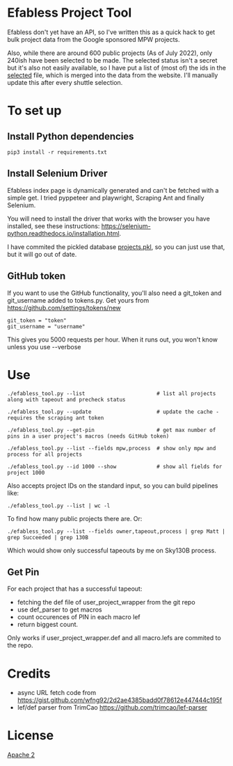 # Efabless Project Tool

Efabless don't yet have an API, so I've written this as a quick hack to get bulk project data from the Google sponsored MPW projects.

Also, while there are around 600 public projects (As of July 2022), only 240ish have been selected to be made. The selected status isn't
a secret but it's also not easily available, so I have put a list of (most of) the ids in the [selected](selected) file, which is merged
into the data from the website. I'll manually update this after every shuttle selection.

# To set up

## Install Python dependencies

    pip3 install -r requirements.txt

## Install Selenium Driver

Efabless index page is dynamically generated and can't be fetched with a simple get.
I tried pyppeteer and playwright, Scraping Ant and finally Selenium.

You will need to install the driver that works with the browser you have installed, see these instructions: https://selenium-python.readthedocs.io/installation.html.

I have commited the pickled database [projects.pkl](projects.pkl), so you can just use that, but it will go out of date.

## GitHub token

If you want to use the GitHub functionality, you'll also need a git_token and git_username added to tokens.py. Get yours from https://github.com/settings/tokens/new

    git_token = "token"
    git_username = "username"

This gives you 5000 requests per hour. When it runs out, you won't know unless you use --verbose

# Use

    ./efabless_tool.py --list                       # list all projects along with tapeout and precheck status

    ./efabless_tool.py --update                     # update the cache - requires the scraping ant token

    ./efabless_tool.py --get-pin                    # get max number of pins in a user project's macros (needs GitHub token)

    ./efabless_tool.py --list --fields mpw,process  # show only mpw and process for all projects

    ./efabless_tool.py --id 1000 --show             # show all fields for project 1000

Also accepts project IDs on the standard input, so you can build pipelines like:

    ./efabless_tool.py --list | wc -l

To find how many public projects there are. Or:

    ./efabless_tool.py --list --fields owner,tapeout,process | grep Matt | grep Succeeded | grep 130B

Which would show only successful tapeouts by me on Sky130B process.

## Get Pin

For each project that has a successful tapeout:

* fetching the def file of user_project_wrapper from the git repo
* use def_parser to get macros
* count occurences of PIN in each macro lef
* return biggest count.

Only works if user_project_wrapper.def and all macro.lefs are commited to the repo.

# Credits

* async URL fetch code from https://gist.github.com/wfng92/2d2ae4385badd0f78612e447444c195f
* lef/def parser from TrimCao https://github.com/trimcao/lef-parser

# License

[Apache 2](LICENSE)
